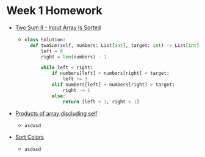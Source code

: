 # Week 1 Homework

- [Two Sum II - Input Array Is Sorted](https://leetcode.com/problems/two-sum-ii-input-array-is-sorted/description/)
  - ```python
    class Solution:
      def twoSum(self, numbers: List[int], target: int) -> List[int]:
          left = 0
          right = len(numbers) - 1
  
          while left < right:
              if numbers[left] + numbers[right] < target:
                  left += 1
              elif numbers[left] + numbers[right] > target:
                  right -= 1
              else:
                  return [left + 1, right + 1]
    ```
- [Products of array discluding self](https://leetcode.com/problems/product-of-array-except-self/description/)
  - ```
    asdasd
    ```
- [Sort Colors](https://leetcode.com/problems/sort-colors/description/)
  - ```
    asdasd
    ```
